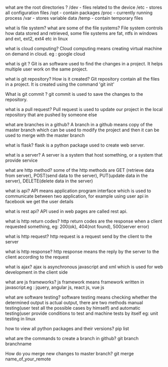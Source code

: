 what are the root directories ?
/dev - files related to the device
/etc - stores all configuration files
/opt - contain packages
/proc - currently running process
/var - stores variable data
/temp - contain temporary files

what is file system? what are some of the file systems?
File system controls how data stored and retrieved, some file systems are fat, ntfs in windows and ext, ext2, ext4 etc in linux

what is cloud computing?
Cloud computing means creating virtual machine on demand in cloud. eg : google cloud

what is git ?
Git is an software used to find the changes in a project. It helps multiple user work on the same project.

what is git repository? How is it created?
Git repository contain all the files in a project. It is created using the command 'git init'

What is git commit ?
git commit is used to save the changes to the repository.

what is a pull request?
Pull request is used to update our project in the local repository that are pushed by someone else

what are branches in a github?
A branch in a github means copy of the master branch which can be used to modify the project and then it can be used to merge with the master branch

what is flask?
flask is a python package used to create web server.

what is a server?
A server is a system that host something, or a system that provide service

what are http method?
some of the http methods are GET (retrieve data from server), POST(send data to the server), PUT(update data in the server), DELETE(delete data in the server)

what is api?
API means application program interface which is used to communicate between two application, for example using user api in facebook we get the user details

what is rest api?
API used in web pages are called rest api. 

what is http return codes?
http return codes are the response when a client requested something, eg: 200(ok), 404(not found), 500(server error)

what is http request?
http request is a request send by the client to the server 

what is http response?
http response means the reply by the server to the client according to the request

what is ajax?
ajax is asynchronous javascript and xml which is used for web development in the client side

what are js frameworks?
js framework means framework written in javascript.eg : jquery, angular js, react js, vue js

what are software testing?
software testing means checking whether the determined output is actual output, there are two methods manual testing(user test all the possible cases by himself) and automatic testing(user provide conditions to test and machine tests by itself eg: unit testing in linux

how to view all python packages and their versions?
pip list

what are the commands to create a branch in github? 
git branch branchname

How do you merge new changes to master branch?
git merge name_of_your_remote

